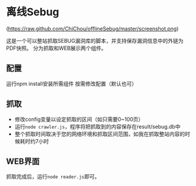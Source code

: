 # 离线Sebug

(https://raw.github.com/ChiChou/offlineSebug/master/screenshot.png)

这是一个可以整站抓取SEBUG漏洞库的脚本，并支持保存漏洞信息中的外链为PDF快照。
分为抓取和WEB展示两个组件。

## 配置
运行npm install安装所需组件
按需修改配置（默认也可）

## 抓取
* 修改config变量以设定抓取的区间（如只需要0~100页）
* 运行`node crawler.js`，程序将把抓取到的内容保存在result/sebug.db中
* 整个抓取时间取决于您的网络环境和抓取区间范围，如我在抓取整站内容的时候耗时约7小时

## WEB界面
抓取完成后，运行`node reader.js`即可。
